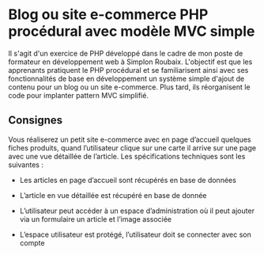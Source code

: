 # Blog ou site e-commerce PHP procédural avec modèle MVC simple

Il s'agit d'un exercice de PHP développé dans le cadre de mon poste de formateur en développement web à Simplon Roubaix. L'objectif est que les apprenants pratiquent le PHP procédural et se familiarisent ainsi avec ses fonctionnalités de base en développement un système simple d'ajout de contenu pour un blog ou un site e-commerce. Plus tard, ils réorganisent le code pour implanter pattern MVC simplifié.

## Consignes

Vous réaliserez un petit site e-commerce avec en page d’accueil quelques fiches produits, quand
l’utilisateur clique sur une carte il arrive sur une page avec une vue détaillée de l’article. Les spécifications techniques sont les suivantes :
- Les articles en page d’accueil sont récupérés en base de données

- L’article en vue détaillée est récupéré en base de donnée

- L’utilisateur peut accéder à un espace d’administration où il peut ajouter via un formulaire un article et l’image associée

- L’espace utilisateur est protégé, l’utilisateur doit se connecter avec son compte
